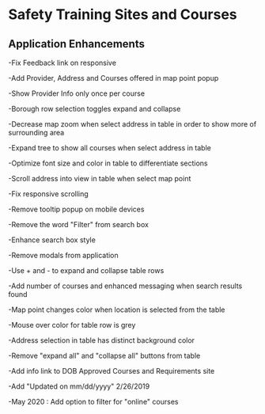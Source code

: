 # Safety Training Sites and Courses

## Application Enhancements

-Fix Feedback link on responsive

-Add Provider, Address and Courses offered in map point popup

-Show Provider Info only once per course

-Borough row selection toggles expand and collapse

-Decrease map zoom when select address in table in order to show more of surrounding area

-Expand tree to show all courses when select address in table

-Optimize font size and color in table to differentiate sections

-Scroll address into view in table when select map point

-Fix responsive scrolling

-Remove tooltip popup on mobile devices

-Remove the word "Filter" from search box

-Enhance search box style

-Remove modals from application

-Use + and - to expand and collapse table rows

-Add number of courses and enhanced messaging when search results found

-Map point changes color when location is selected from the table

-Mouse over color for table row is grey

-Address selection in table has distinct background color

-Remove "expand all" and "collapse all" buttons from table

-Add info link to DOB Approved Courses and Requirements site

-Add "Updated on mm/dd/yyyy" 2/26/2019

-May 2020 :  Add option to filter for "online" courses
